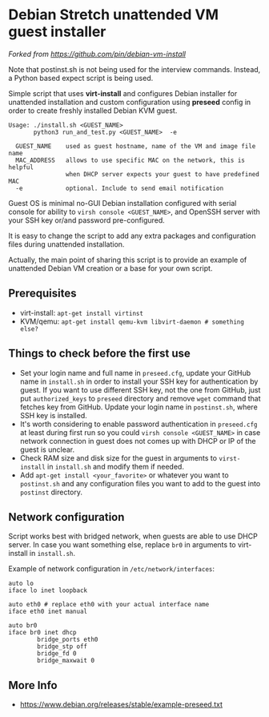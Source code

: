 # Debian Stretch unattended VM guest installer


*Forked from https://github.com/pin/debian-vm-install*

Note that postinst.sh is not being used for the interview commands. 
Instead, a Python based expect script is being used.

Simple script that uses **virt-install** and configures Debian installer
for unattended installation and custom configuration using **preseed**
config in order to create freshly installed Debian KVM guest.

```
Usage: ./install.sh <GUEST_NAME>
       python3 run_and_test.py <GUEST_NAME>  -e

  GUEST_NAME    used as guest hostname, name of the VM and image file name
  MAC_ADDRESS   allows to use specific MAC on the network, this is helpful
                when DHCP server expects your guest to have predefined MAC
  -e            optional. Include to send email notification
```

Guest OS is minimal no-GUI Debian installation configured with serial console
for ability to `virsh console <GUEST_NAME>`, and OpenSSH server with your SSH
key or/and password pre-configured.

It is easy to change the script to add any extra packages and configuration
files during unattended installation.

Actually, the main point of sharing this script is to provide an example of
unattended Debian VM creation or a base for your own script.

Prerequisites
-------------
 * virt-install: `apt-get install virtinst`
 * KVM/qemu: `apt-get install qemu-kvm libvirt-daemon # something else?`

Things to check before the first use
------------------------------------
 * Set your login name and full name in `preseed.cfg`, update your GitHub name
   in `install.sh` in order to install your SSH key for authentication by guest.
   If you want to use different SSH key, not the one from GitHub, just put
   `authorized_keys` to `preseed` directory and remove `wget` command that
   fetches key from GitHub.
   Update your login name in `postinst.sh`, where SSH key is installed.
 * It's worth considering to enable password authentication in `preseed.cfg`
   at least during first run so you could `virsh console <GUEST_NAME>` in case
   network connection in guest does not comes up with DHCP or IP of the guest
   is unclear.
 * Check RAM size and disk size for the guest in arguments to `virst-install` in
   `install.sh` and modify them if needed.
 * Add `apt-get install <your_favorite>` or whatever you want to `postinst.sh`
   and any configuration files you want to add to the guest into `postinst`
   directory.

Network configuration
---------------------
Script works best with bridged network, when guests are able to use DHCP
server. In case you want something else, replace `br0` in arguments to
virt-install in `install.sh`.

Example of network configuration in `/etc/network/interfaces`:
```
auto lo
iface lo inet loopback

auto eth0 # replace eth0 with your actual interface name
iface eth0 inet manual

auto br0
iface br0 inet dhcp
        bridge_ports eth0
        bridge_stp off
        bridge_fd 0
        bridge_maxwait 0
```

More Info
---------
* https://www.debian.org/releases/stable/example-preseed.txt
